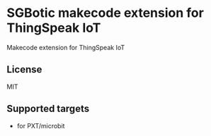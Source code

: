 # SGBotic makecode extension for  ThingSpeak IoT

Makecode extension for  ThingSpeak IoT

## License

MIT

## Supported targets

* for PXT/microbit
